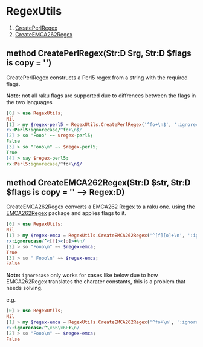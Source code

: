 RegexUtils
============

1. [CreatePerlRegex](https://github.com/grizzlysmit/RegexUtils#method-createperlregexstrd-rg-strd-flags-is-copy--)
1. [CreateEMCA262Regex](https://github.com/grizzlysmit/RegexUtils#method-createemca262regexstrd-str-strd-flags-is-copy------regexd)

## method CreatePerlRegex(Str:D $rg, Str:D $flags is copy = '')

CreatePerlRegex constructs a Perl5 regex from a string with the required flags.

**Note:** not all raku flags are supported due to diffrences between the flags in the two languages 

```raku
[0] > use RegexUtils;
Nil
[1] > my $regex-perl5 = RegexUtils.CreatePerlRegex('^fo+\n$', ':ignorecase');
rx:Perl5:ignorecase/^fo+\n$/
[2] > so 'Fooo' ~~ $regex-perl5;
False
[3] > so "Fooo\n" ~~ $regex-perl5;
True
[4] > say $regex-perl5;
rx:Perl5:ignorecase/^fo+\n$/
```

## method CreateEMCA262Regex(Str:D $str, Str:D $flags is copy = '' --> Regex:D)

CreateEMCA262Regex converts a EMCA262 Regex to a raku one. using the [EMCA262Regex](https://modules.raku.org/dist/ECMA262Regex:zef:zef:jnthn) package  and applies flags to it.

```raku
[0] > use RegexUtils;
Nil
[1] > my $regex-emca = RegexUtils.CreateEMCA262Regex('^[f][o]+\n', ':ignorecase');
rx:ignorecase/^<[f]><[o]>+\n/
[2] > so "Fooo\n" ~~ $regex-emca;
True
[3] > so " Fooo\n" ~~ $regex-emca;
False
```

**Note:** `ignorecase` only works for cases  like below due to how EMCA262Regex translates the charater constants, this is a problem that needs solving.

e.g. 

```raku 
[0] > use RegexUtils;
Nil
[1] > my $regex-emca = RegexUtils.CreateEMCA262Regex('^fo+\n', ':ignorecase');
rx:ignorecase/^\x66\x6F+\n/
[2] > so "Fooo\n" ~~ $regex-emca;
False
```

